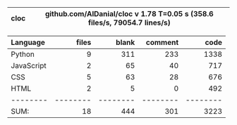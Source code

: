 cloc|github.com/AlDanial/cloc v 1.78  T=0.05 s (358.6 files/s, 79054.7 lines/s)
--- | ---

Language|files|blank|comment|code
:-------|-------:|-------:|-------:|-------:
Python|9|311|233|1338
JavaScript|2|65|40|717
CSS|5|63|28|676
HTML|2|5|0|492
--------|--------|--------|--------|--------
SUM:|18|444|301|3223

